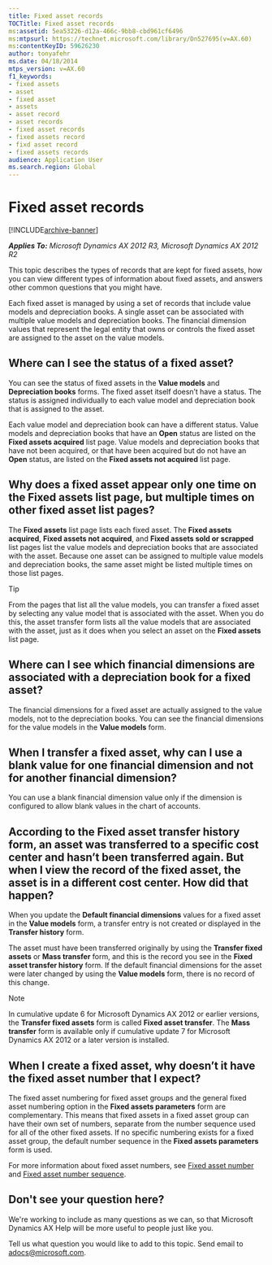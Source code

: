 ```yaml
---
title: Fixed asset records
TOCTitle: Fixed asset records
ms:assetid: 5ea53226-d12a-466c-9bb8-cbd961cf6496
ms:mtpsurl: https://technet.microsoft.com/library/Dn527695(v=AX.60)
ms:contentKeyID: 59626230
author: tonyafehr
ms.date: 04/18/2014
mtps_version: v=AX.60
f1_keywords:
- fixed assets
- asset
- fixed asset
- assets
- asset record
- asset records
- fixed asset records
- fixed assets record
- fixd asset record
- fixed assets records
audience: Application User
ms.search.region: Global
---
```


# Fixed asset records 


[!INCLUDE[archive-banner](includes/archive-banner.md)]


_**Applies To:** Microsoft Dynamics AX 2012 R3, Microsoft Dynamics AX 2012 R2_

This topic describes the types of records that are kept for fixed assets, how you can view different types of information about fixed assets, and answers other common questions that you might have.

Each fixed asset is managed by using a set of records that include value models and depreciation books. A single asset can be associated with multiple value models and depreciation books. The financial dimension values that represent the legal entity that owns or controls the fixed asset are assigned to the asset on the value models.

## Where can I see the status of a fixed asset?

You can see the status of fixed assets in the **Value models** and **Depreciation books** forms. The fixed asset itself doesn’t have a status. The status is assigned individually to each value model and depreciation book that is assigned to the asset.

Each value model and depreciation book can have a different status. Value models and depreciation books that have an **Open** status are listed on the **Fixed assets acquired** list page. Value models and depreciation books that have not been acquired, or that have been acquired but do not have an **Open** status, are listed on the **Fixed assets not acquired** list page.

## Why does a fixed asset appear only one time on the Fixed assets list page, but multiple times on other fixed asset list pages?

The **Fixed assets** list page lists each fixed asset. The **Fixed assets acquired**, **Fixed assets not acquired**, and **Fixed assets sold or scrapped** list pages list the value models and depreciation books that are associated with the asset. Because one asset can be assigned to multiple value models and depreciation books, the same asset might be listed multiple times on those list pages.


> [!TIP]
> <P>From the pages that list all the value models, you can transfer a fixed asset by selecting any value model that is associated with the asset. When you do this, the asset transfer form lists all the value models that are associated with the asset, just as it does when you select an asset on the <STRONG>Fixed assets</STRONG> list page.</P>



## Where can I see which financial dimensions are associated with a depreciation book for a fixed asset?

The financial dimensions for a fixed asset are actually assigned to the value models, not to the depreciation books. You can see the financial dimensions for the value models in the **Value models** form.

## When I transfer a fixed asset, why can I use a blank value for one financial dimension and not for another financial dimension?

You can use a blank financial dimension value only if the dimension is configured to allow blank values in the chart of accounts.

## According to the Fixed asset transfer history form, an asset was transferred to a specific cost center and hasn’t been transferred again. But when I view the record of the fixed asset, the asset is in a different cost center. How did that happen?

When you update the **Default financial dimensions** values for a fixed asset in the **Value models** form, a transfer entry is not created or displayed in the **Transfer history** form.

The asset must have been transferred originally by using the **Transfer fixed assets** or **Mass transfer** form, and this is the record you see in the **Fixed asset transfer history** form. If the default financial dimensions for the asset were later changed by using the **Value models** form, there is no record of this change.


> [!NOTE]
> <P>In cumulative update 6 for Microsoft Dynamics AX 2012 or earlier versions, the <STRONG>Transfer fixed assets</STRONG> form is called <STRONG>Fixed asset transfer</STRONG>. The <STRONG>Mass transfer</STRONG> form is available only if cumulative update 7 for Microsoft Dynamics AX 2012 or a later version is installed.</P>



## When I create a fixed asset, why doesn’t it have the fixed asset number that I expect?

The fixed asset numbering for fixed asset groups and the general fixed asset numbering option in the **Fixed assets parameters** form are complementary. This means that fixed assets in a fixed asset group can have their own set of numbers, separate from the number sequence used for all of the other fixed assets. If no specific numbering exists for a fixed asset group, the default number sequence in the **Fixed assets parameters** form is used.

For more information about fixed asset numbers, see [Fixed asset number](https://technet.microsoft.com/library/aa618207\(v=ax.60\)) and [Fixed asset number sequence](https://technet.microsoft.com/library/aa500119\(v=ax.60\)).

## Don't see your question here?

We're working to include as many questions as we can, so that Microsoft Dynamics AX Help will be more useful to people just like you.

Tell us what question you would like to add to this topic. Send email to <adocs@microsoft.com>.

  


